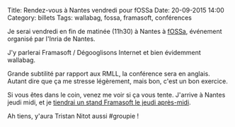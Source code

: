 Title: Rendez-vous à Nantes vendredi pour fOSSa
Date: 20-09-2015 14:00
Category: billets
Tags: wallabag, fossa, framasoft, conférences

Je serai vendredi en fin de matinée (11h30) à Nantes à [fOSSa](https://fossa.inria.fr/), événement organisé par l'Inria de Nantes.

J'y parlerai Framasoft / Dégooglisons Internet et bien évidemment wallabag.

Grande subtilité par rapport aux RMLL, la conférence sera en anglais. Autant dire que ça me stresse légèrement, mais bon, c'est un bon exercice.

Si vous êtes dans le coin, venez me voir si ça vous tente. J'arrive à Nantes jeudi midi, et je [tiendrai un stand Framasoft le jeudi après-midi](https://fossa.inria.fr/session/do-it-yourself-village-come-hack/).

Ah tiens, y'aura Tristan Nitot aussi #groupie !
